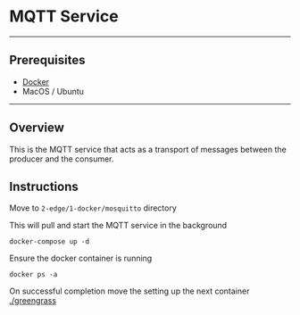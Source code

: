 # MQTT Service
---

## Prerequisites

* [Docker](https://www.docker.com/products/docker-desktop/) 
* MacOS / Ubuntu

----

## Overview

This is the MQTT service that acts as a transport of messages between the producer and the consumer.

## Instructions

Move to `2-edge/1-docker/mosquitto` directory

This will pull and start the MQTT service in the background

```
docker-compose up -d
```

Ensure the docker container is running 

```
docker ps -a
```

On successful completion move the setting up the next container [./greengrass](./greengrass/) 

